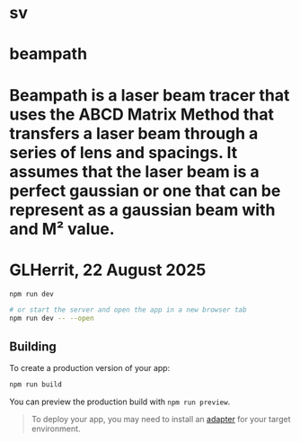 # sv
# beampath
# Beampath is a laser beam tracer that uses the ABCD Matrix Method that transfers a laser beam through a series of lens and spacings. It assumes that the laser beam is a perfect gaussian or one that can be represent as a gaussian beam with and M² value.

# GLHerrit, 22 August 2025

```sh
npm run dev

# or start the server and open the app in a new browser tab
npm run dev -- --open
```

## Building

To create a production version of your app:

```sh
npm run build
```

You can preview the production build with `npm run preview`.

> To deploy your app, you may need to install an [adapter](https://svelte.dev/docs/kit/adapters) for your target environment.
